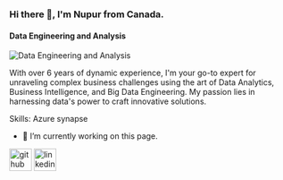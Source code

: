 ### Hi there 👋, I'm Nupur from Canada. 
#### Data Engineering and Analysis
![Data Engineering and Analysis](https://www.google.com/url?sa=i&url=https%3A%2F%2Fgithub.com%2Ftopics%2Fdata-engineering-pipeline&psig=AOvVaw2MYv5JE2ukuoJ4AmkOtpTm&ust=1693866949433000&source=images&cd=vfe&opi=89978449&ved=0CBAQjRxqFwoTCMDK7aDAj4EDFQAAAAAdAAAAABAE)

With over 6 years of dynamic experience, I'm your go-to expert for unraveling complex business challenges using the art of Data Analytics, Business Intelligence, and Big Data Engineering. My passion lies in harnessing data's power to craft innovative solutions.

Skills: Azure synapse

- 🔭 I’m currently working on this page. 


[<img src='https://cdn.jsdelivr.net/npm/simple-icons@3.0.1/icons/github.svg' alt='github' height='40'>](https://github.com/nprbbd86)  [<img src='https://cdn.jsdelivr.net/npm/simple-icons@3.0.1/icons/linkedin.svg' alt='linkedin' height='40'>](https://www.linkedin.com/in/nupurbobade/)  

